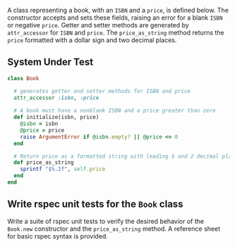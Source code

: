 A class representing a book, with an `ISBN` and a `price`, is defined below. The constructor accepts and sets these fields, raising an error for a blank `ISBN` or negative `price`. Getter and setter methods are generated by `attr_accessor` for `ISBN` and `price`. The `price_as_string` method returns the `price` formatted with a dollar sign and two decimal places.

## System Under Test
```ruby
class Book

  # generates getter and setter methods for ISBN and price
  attr_accessor :isbn, :price
  
  # A book must have a nonblank ISBN and a price greater than zero
  def initialize(isbn, price)
    @isbn = isbn
    @price = price
    raise ArgumentError if @isbn.empty? || @price <= 0
  end

  # Return price as a formatted string with leading $ and 2 decimal places
  def price_as_string
    sprintf "$%.2f", self.price
  end
end
```

## Write rspec unit tests for the `Book` class
Write a suite of rspec unit tests to verify the desired behavior of the `Book.new` constructor and the `price_as_string` method. A reference sheet for basic rspec syntax is provided.
